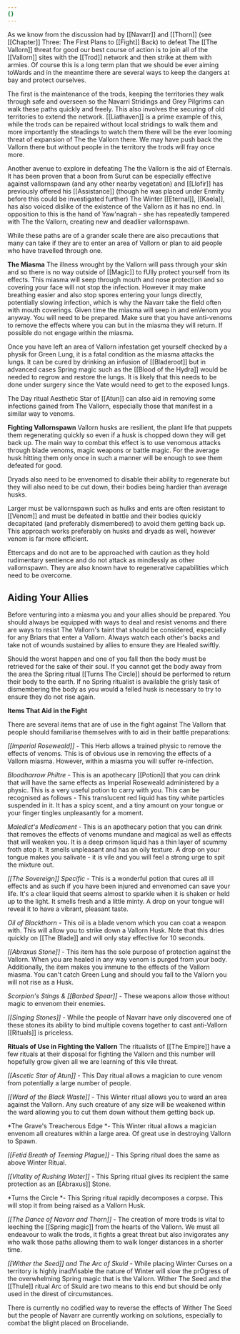 ```yaml
---
{}
---
```


As we know from the discussion had by [[Navarr]] and [[Thorn]] (see [[Chapter]] Three:
The First Plans to [[Fight]] Back) to defeat The [[The Vallorn]] threat for good our best
course of action is to join all of the [[Vallorn]] sites with the [[Trod]] network and then
strike at them with armies. Of course this is a long term plan that we should be
ever aiming toWards and in the meantime there are several ways to keep the
dangers at bay and protect ourselves.

The first is the maintenance of the trods, keeping the territories they walk
through safe and overseen so the Navarri Stridings and Grey Pilgrims can walk
these paths quickly and freely. This also involves the securing of old territories
to extend the network. [[Liathaven]] is a prime example of this, while the trods
can be repaired without local stridings to walk them and more importantly the
steadings to watch them there will be the ever looming threat of expansion of
The the Vallorn there. We may have push back the Vallorn there but without people
in the territory the trods will fray once more.

Another avenue to explore in defeating The the Vallorn is the aid of Eternals. It has
been proven that a boon from Surut can be especially effective against
vallornspawn (and any other nearby vegetation) and [[Llofir]] has previously
offered his [[Assistance]] (though he was placed under Enmity before this could
be investigated further) The Winter [[Eternal]], [[Kaela]], has also voiced dislike of
the existence of the Vallorn as it has no end. In opposition to this is the hand
of Yaw'nagrah - she has repeatedly tampered with The the Vallorn, creating new
and deadlier vallornspawn.

While these paths are of a grander scale there are also precautions that many
can take if they are to enter an area of Vallorn or plan to aid people who have
travelled through one.

**The Miasma**
The illness wrought by the Vallorn will pass through your skin and so there is
no way outside of [[Magic]] to fUlly protect yourself from its effects. This miasma
will seep through mouth and nose protection and so covering your face will
not stop the infection. However it may make breathing easier and also stop
spores entering your lungs directly, potentially slowing infection, which is why
the Navarr take the field often with mouth coverings. Given time the miasma
will seep in and enVenom you anyway. You will need to be prepared. Make sure that you have anti-venoms to remove the effects where you can but in the
miasma they will return. If possible do not engage within the miasma.

Once you have left an area of Vallorn infestation get yourself checked by a
physik for Green Lung, it is a fatal condition as the miasma attacks the lungs. It
can be cured by drinking an infusion of [[Bladeroot]] but in advanced cases Spring
magic such as the [[Blood of the Hydra]] would be needed to regrow and restore
the lungs. It is likely that this needs to be done under surgery since the Vate
would need to get to the exposed lungs.

The Day ritual Aesthetic Star of [[Atun]] can also aid in removing some infections
gained from The Vallorn, especially those that manifest in a similar way to
venoms.

**Fighting Vallornspawn**
Vallorn husks are resilient, the plant life that puppets them regenerating
quickly so even if a husk is chopped down they will get back up. The main way to combat this effect is to use venomous attacks through blade venoms, magic weapons or battle magic. For the average husk hitting them only once in such a manner will be enough to see them defeated for good.

Dryads also need to be envenomed to disable their ability to regenerate but
they will also need to be cut down, their bodies being hardier than average husks.

Larger must be vallornspawn such as hulks and ents are often resistant to
[[Venom]] and must be defeated in battle and their bodies quickly decapitated (and preferably dismembered) to avoid them getting back up. This approach works preferably on husks and  dryads as well, however venom is far more efficient.

Ettercaps and do not are to be approached with caution as they hold rudimentary sentience and do not attack as mindlessly as other vallornspawn. They are also known have to regenerative capabilities which need to be overcome.

## Aiding Your Allies
Before venturing into a miasma you and your allies should be prepared. You should always be equipped with ways to deal and resist venoms and there are ways to resist The Vallorn's taint that should be considered, especially for any  Briars that enter a Vallorn. Always watch each other's backs and take not of wounds sustained by allies to ensure they are Healed swiftly.

Should the worst happen and one of you fall then the body must be retrieved for the sake of their soul. If you cannot get the body away from the area the Spring ritual [[Turns The Circle]] should be performed to return their body to the earth. If no Spring ritualist is available the grisly task of dismembering the body as you would a felled husk is necessary to try to ensure they do not rise again.

**Items That Aid in the Fight**

There are several items that are of use in the fight against The Vallorn that people should familiarise themselves with to aid in their battle preparations:

*[[Imperial Roseweald]]* - This Herb allows a trained physic to remove the effects of venoms. This is of obvious use in removing the effects of a Vallorn miasma. However, within a miasma you will suffer re-infection.

*Bloodharrow Philtre* - This is an apothecary [[Potion]] that you can drink that will have the same effects as Imperial Roseweald administered by a physic. This is a very useful potion to carry with you. This can be recognised as follows - This translucent red liquid has tiny white particles suspended in it. It has a spicy scent, and a tiny amount on your tongue or your finger tingles unpleasantly for a moment.

*Maledict's Medicament* - This is an apothecary potion that you can drink that removes the effects of venoms mundane and magical as well as effects that will weaken you. It is a deep crimson liquid has a thin layer of scummy froth atop it. It smells unpleasant and has an oily texture. A drop on your tongue makes you salivate - it is vile and you will feel a strong urge to spit the mixture out.

*[[The Sovereign]] Specific* - This is a wonderful potion that cures all ill effects
and as such if you have been injured and envenomed can save your life. It's a
clear liquid that seems almost to sparkle when it is shaken or held up to the
light. It smells fresh and a little minty. A drop on your tongue will reveal it to
have a vibrant, pleasant taste.

*Oil of Blackthorn* - This oil is a blade venom which you can coat a weapon
with. This will allow you to strike down a Vallorn Husk. Note that this dries
quickly on [[The Blade]] and will only stay effective for 10 seconds.

*[[Abraxus Stone]]* - This item has the sole purpose of protection against the
Vallorn. When you are healed in any way venom is purged from your body.
Additionally, the item makes you immune to the effects of the Vallorn miasma.
You can't catch Green Lung and should you fall to the Vallorn you will not rise
as a Husk.

*Scorpion's Stings & [[Barbed Spear]]* - These weapons allow those without
magic to envenom their enemies.

*[[Singing Stones]]* - While the people of Navarr have only discovered one of these
stones its ability to bind multiple covens together to cast anti-Vallorn [[Rituals]] is
priceless.

**Rituals of Use in Fighting the Vallorn**
The ritualists of [[The Empire]] have a few rituals at their disposal for fighting the Vallorn and this number will hopefully grow given all we are learning of this vile threat.

*[[Ascetic Star of Atun]]* - This Day ritual allows a magician to cure venom from potentially a large number of people.

*[[Ward of the Black Waste]]* - This Winter ritual allows you to ward an area against the Vallorn. Any such creature of any size will be weakened within the ward allowing you to cut them down without them getting back up.

*The Grave's Treacherous Edge *- This Winter ritual allows a magician envenom all creatures within a large area. Of great use in destroying Vallorn to Spawn.

*[[Fetid Breath of Teeming Plague]]* - This Spring ritual does the same as above Winter Ritual.

*[[Vitality of Rushing Water]]* - This Spring ritual gives its recipient the same protection as an [[Abraxus]] Stone.

*Turns the Circle *- This Spring ritual rapidly decomposes a corpse. This will stop it from being raised as a Vallorn Husk.

*[[The Dance of Navarr and Thorn]]* - The creation of more trods is vital to leeching the [[Spring magic]] from the hearts of the Vallorn. We must all endeavour to walk the trods, it fights a great threat but also invigorates any who walk those paths allowing them to walk longer distances in a shorter time.

*[[Wither the Seed]] and The Arc of Skuld* - While placing Winter Curses on a territory is highly inadVisable the nature of Winter will slow the prOgress of the overwhelming Spring magic that is the Vallorn. Wither The Seed and the [[Thule]] ritual Arc of Skuld are two means to this end but should be only used in the direst of circumstances.

There is currently no codified way to reverse the effects of Wither The Seed but the people of Navarr are currently working on solutions, especially to combat the blight placed on Broceliande.